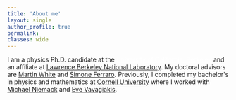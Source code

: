 ```yaml
---
title: 'About me'
layout: single
author_profile: true
permalink: 
classes: wide
---
```


I am a physics Ph.D. candidate at the <a href="[https://www.google.com/](https://www.berkeley.edu/)" style="color: white; text-decoration: underline">University of California, Berkeley</a> and an affiliate at [Lawrence Berkeley National Laboratory](https://www.lbl.gov/). My doctoral advisors are [Martin White](https://w.astro.berkeley.edu/~mwhite/) and [Simone Ferraro](https://sferraro.lbl.gov/).
Previously, I completed my bachelor's in physics and mathematics at [Cornell University](https://www.cornell.edu/) where I worked with [Michael Niemack](https://www.classe.cornell.edu/~mdn49/) and [Eve Vavagiakis](https://evevavagiakis.com/).
